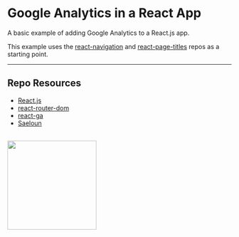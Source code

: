 # Google Analytics in a React App

A basic example of adding Google Analytics to a React.js app. 

This example uses the [react-navigation](https://github.com/codeadamca/react-navigation) and [react-page-titles](https://github.com/codeadamca/react-page-titles) repos as a starting point. 

***

## Repo Resources

* [React.js](https://reactjs.org/)
* [react-router-dom](https://www.npmjs.com/package/react-router-dom)
* [react-ga](https://www.npmjs.com/package/react-ga)
* [Saeloun](https://blog.saeloun.com/2022/02/17/how-to-integrate-react-app-with-google-analytics.html)

<br>
<a href="https://codeadam.ca">
<img src="https://cdn.codeadam.ca/images@1.0.0/codeadam-logo-coloured-horizontal.png" width="200">
</a>
